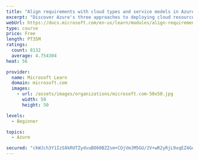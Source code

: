 ```yaml
---
title: "Align requirements with cloud types and service models in Azure"
excerpt: "Discover Azure's three approaches to deploying cloud resources -- public, private, and hybrid -- and learn the difference each makes in your Azure services."
webUrl: https://docs.microsoft.com/en-us/learn/modules/align-requirements-in-azure/
type: course
price: Free
length: PT35M
ratings:
  count: 8132
  average: 4.754304
heat: 56

provider:
  name: Microsoft Learn
  domain: microsoft.com
  images:
    - url: /assets/images/organizations/microsoft.com-50x50.jpg
      width: 50
      height: 50

levels:
  - Beginner

topics:
  - Azure

secured: "ckWJch3Y1IzS8kRUTZydvuBO60BZZsm+COjVmJM5GU/2V+wR2yRjL9xqEZ4Gqxb22qZ7zWDxyp28fzH9U68JZd0QQfk6eiI/52XHIqXEPb06Jfyc1wmN3Z3/OTl9C7s+ihDV+AWDCQnolJDXlMBIJ3bBgfzb1dxvGQr0BGChLkqSXJ4u6WFDx+SgLr3CLLwNdwaIFE2Yn/3FuS5Kur7w7FXGEti37NxqukhqQi/ukHNQEZKSOYehzDKSdjWH6OzJHq0SLZBvocEszhriVCxALQYD0H9fT3IKuQTNqtXiKhkJS+V66fzGktOi+cxU6EUQ30GXzHljYB1Jw93/ojZ0R2QrLROKmeI/kXS8H1n9lPl/y+voBdHfuCcZ8e97kXxFbpC8duEBHDHUaBpnhs91z7LSK/KOkcM9bvnFhpXheo0=;X0UhKF/tsEIS2JxPt8IB+Q=="
---
```


